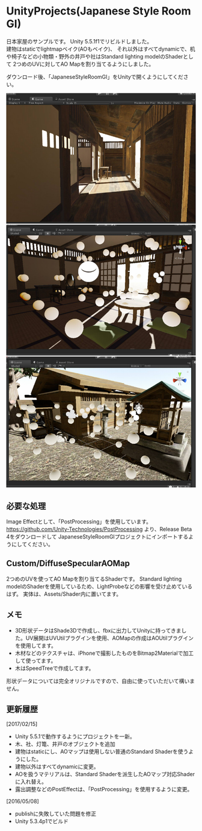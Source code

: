 # UnityProjects(Japanese Style Room GI)

日本家屋のサンプルです。
Unity 5.5.1f1でリビルドしました。  
建物はstaticでlightmapベイク(AOもベイク)、
それ以外はすべてdynamicで、机や椅子などの小物類・野外の井戸や社はStandard lighting modelのShaderとして
2つめのUVに対してAO Mapを割り当てるようにしました。  

ダウンロード後、「JapaneseStyleRoomGI」をUnityで開くようにしてください。  

<img src="https://github.com/ft-lab/UnityProjects/blob/master/wiki_images/Jpanese_style_room_GI.jpg"/>  
<img src="https://github.com/ft-lab/UnityProjects/blob/master/wiki_images/Jpanese_style_room_GI2.jpg"/>  
<img src="https://github.com/ft-lab/UnityProjects/blob/master/wiki_images/Jpanese_style_room_GI3.jpg"/>  

## 必要な処理

Image Effectとして、「PostProcessing」を使用しています。
https://github.com/Unity-Technologies/PostProcessing より、Release Beta 4をダウンロードして
JapaneseStyleRoomGIプロジェクトにインポートするようにしてください。

## Custom/DiffuseSpecularAOMap

2つめのUVを使ってAO Mapを割り当てるShaderです。
Standard lighting modelのShaderを使用しているため、LightProbeなどの影響を受け止めているはず。
実体は、Assets/Shader内に置いてます。

## メモ

* 3D形状データはShade3Dで作成し、fbxに出力してUnityに持ってきました。UV展開はUVUtilプラグインを使用、AOMapの作成はAOUtilプラグインを使用してます。
* 木材などのテクスチャは、iPhoneで撮影したものをBitmap2Materialで加工して使ってます。
* 木はSpeedTreeで作成してます。

形状データについては完全オリジナルですので、自由に使っていただいて構いません。  

## 更新履歴

[2017/02/15]
* Unity 5.5.1で動作するようにプロジェクトを一新。
* 木、社、灯篭、井戸のオブジェクトを追加
* 建物はstaticにし、AOマップは使用しない普通のStandard Shaderを使うようにした。
* 建物以外はすべてdynamicに変更。
* AOを扱うマテリアルは、Standard Shaderを派生したAOマップ対応Shaderに入れ替え。
* 露出調整などのPostEffectは、「PostProcessing」を使用するように変更。

[2016/05/08]
* publishに失敗していた問題を修正
* Unity 5.3.4p1でビルド

